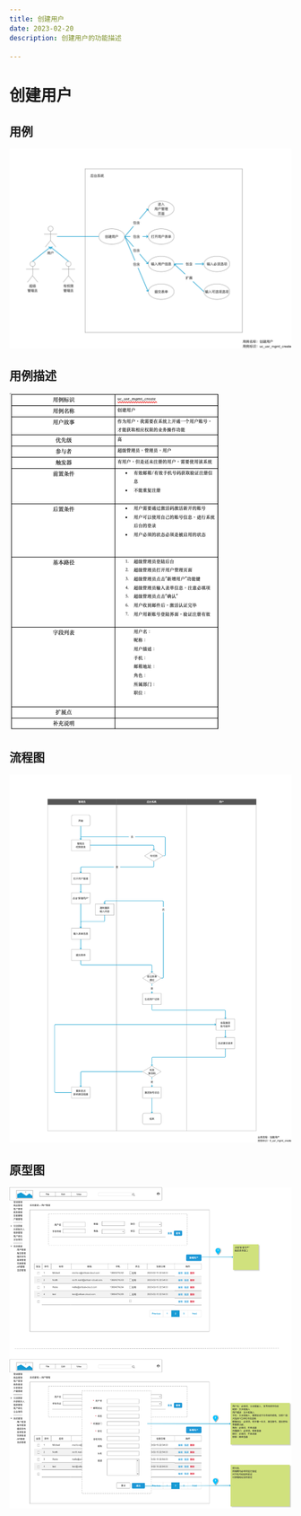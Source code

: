 ```yaml
---
title: 创建用户
date: 2023-02-20
description: 创建用户的功能描述

---
```


# 创建用户


## 用例

![](images/uc_usr_mgmt_create-____.png)

## 用例描述

![img.png](images/uc_desc_usr_mgmt_create.png)


## 流程图

![](images/fl_usr_mgmt_create-____.png)

## 原型图

![](images/pt_usr_mgmt_create-____.png)